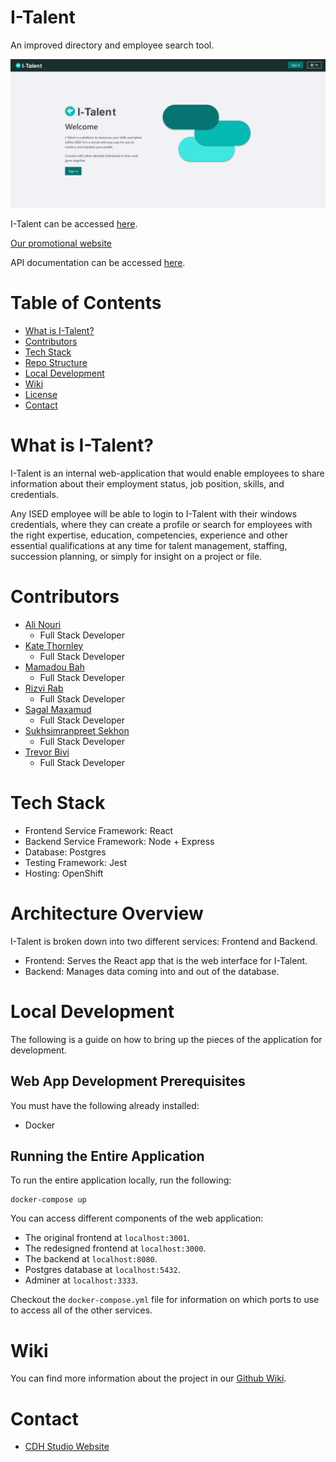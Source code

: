 # I-Talent

An improved directory and employee search tool.

![I-Talent Screenshot](docs\wikiFiles\I-Talent-page.jpg?raw=true)

I-Talent can be accessed [here](http://mytalent-frontend-dev-mytalent.apps.dev.openshift.ised-isde.canada.ca/).

[Our promotional website](https://cdh-studio.github.io/UpSkill/)

API documentation can be accessed [here](https://documenter.getpostman.com/view/10159635/SzKQz14k?version=latest).

# Table of Contents

- [What is I-Talent?](#what-is-I-Talent)
- [Contributors](#contributors)
- [Tech Stack](#tech-stack)
- [Repo Structure](#repo-structure)
- [Local Development](#local-development)
- [Wiki](#wiki)
- [License](#license)
- [Contact](#contact)

# What is I-Talent?

I-Talent is an internal web-application that would enable employees to share information about their employment status, job position, skills, and credentials.

Any ISED employee will be able to login to I-Talent with their windows credentials, where they can create a profile or search for employees with the right expertise, education, competencies, experience and other essential qualifications at any time for talent management, staffing, succession planning, or simply for insight on a project or file.

# Contributors

- [Ali Nouri](https://www.linkedin.com/in/a-nouri/)
  - Full Stack Developer
- [Kate Thornley](https://www.linkedin.com/in/kate-a-w-thornley/)
  - Full Stack Developer
- [Mamadou Bah](https://www.linkedin.com/in/mamadou-bah-9962a711b/)
  - Full Stack Developer
- [Rizvi Rab](https://www.linkedin.com/in/rizvi-rab-370327160/)
  - Full Stack Developer
- [Sagal Maxamud](https://www.linkedin.com/in/s-glmxmd/)
  - Full Stack Developer
- [Sukhsimranpreet Sekhon](https://www.linkedin.com/in/sukhusekhon/)
  - Full Stack Developer
- [Trevor Bivi](https://www.linkedin.com/in/trevor-bivi-736181193/)
  - Full Stack Developer

# Tech Stack

- Frontend Service Framework: React
- Backend Service Framework: Node + Express
- Database: Postgres
- Testing Framework: Jest
- Hosting: OpenShift

# Architecture Overview

I-Talent is broken down into two different services: Frontend and Backend.

- Frontend: Serves the React app that is the web interface for I-Talent.
- Backend: Manages data coming into and out of the database.

# Local Development

The following is a guide on how to bring up the pieces of the application for development.

## Web App Development Prerequisites

You must have the following already installed:

- Docker

## Running the Entire Application

To run the entire application locally, run the following:

```
docker-compose up
```

You can access different components of the web application:

- The original frontend at `localhost:3001`.
- The redesigned frontend at `localhost:3000`.
- The backend at `localhost:8080`.
- Postgres database at `localhost:5432`.
- Adminer at `localhost:3333`.

Checkout the `docker-compose.yml` file for information on which ports to use to access all of the other services.

# Wiki

You can find more information about the project in our [Github Wiki](https://github.com/CDH-Studio/UpSkill/wiki).

# Contact

- [CDH Studio Website](https://cdhstudio.ca/)
